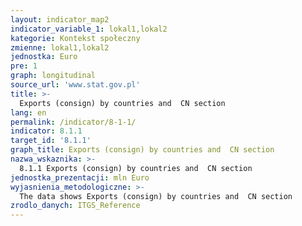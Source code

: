 ```yaml
---
layout: indicator_map2
indicator_variable_1: lokal1,lokal2
kategorie: Kontekst społeczny
zmienne: lokal1,lokal2
jednostka: Euro
pre: 1
graph: longitudinal
source_url: 'www.stat.gov.pl'
title: >-
  Exports (consign) by countries and  CN section
lang: en
permalink: /indicator/8-1-1/
indicator: 8.1.1
target_id: '8.1.1'
graph_title: Exports (consign) by countries and  CN section
nazwa_wskaznika: >-
  8.1.1 Exports (consign) by countries and  CN section
jednostka_prezentacji: mln Euro
wyjasnienia_metodologiczne: >-
  The data shows Exports (consign) by countries and  CN section
zrodlo_danych: ITGS_Reference
---
```

